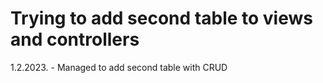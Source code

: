 # Trying to add second table to views and controllers
1.2.2023. - Managed to add second table with CRUD 
